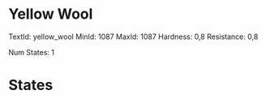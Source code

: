 # Yellow Wool
TextId: yellow_wool
MinId: 1087
MaxId: 1087
Hardness: 0,8
Resistance: 0,8

Num States: 1
# States
```

```